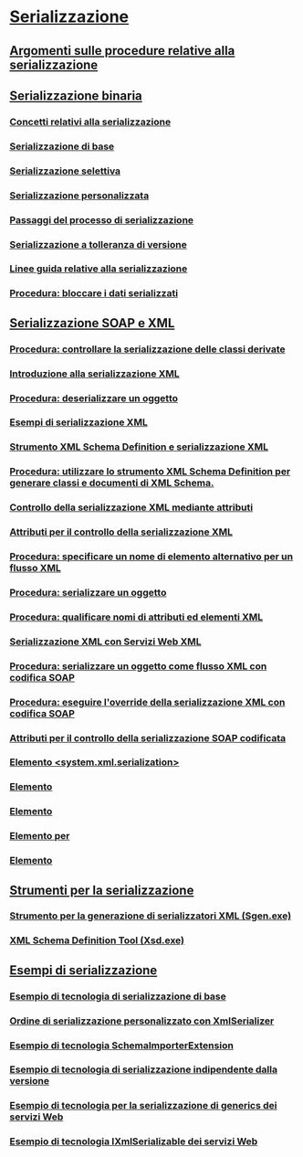 # [Serializzazione](index.md)
## [Argomenti sulle procedure relative alla serializzazione](serialization-how-to-topics.md)
## [Serializzazione binaria](binary-serialization.md)
### [Concetti relativi alla serializzazione](serialization-concepts.md)
### [Serializzazione di base](basic-serialization.md)
### [Serializzazione selettiva](selective-serialization.md)
### [Serializzazione personalizzata](custom-serialization.md)
### [Passaggi del processo di serializzazione](steps-in-the-serialization-process.md)
### [Serializzazione a tolleranza di versione](version-tolerant-serialization.md)
### [Linee guida relative alla serializzazione](serialization-guidelines.md)
### [Procedura: bloccare i dati serializzati](how-to-chunk-serialized-data.md)
## [Serializzazione SOAP e XML](xml-and-soap-serialization.md)
### [Procedura: controllare la serializzazione delle classi derivate](how-to-control-serialization-of-derived-classes.md)
### [Introduzione alla serializzazione XML](introducing-xml-serialization.md)
### [Procedura: deserializzare un oggetto](how-to-deserialize-an-object.md)
### [Esempi di serializzazione XML](examples-of-xml-serialization.md)
### [Strumento XML Schema Definition e serializzazione XML](the-xml-schema-definition-tool-and-xml-serialization.md)
### [Procedura: utilizzare lo strumento XML Schema Definition per generare classi e documenti di XML Schema.](xml-schema-def-tool-gen.md)
### [Controllo della serializzazione XML mediante attributi](controlling-xml-serialization-using-attributes.md)
### [Attributi per il controllo della serializzazione XML](attributes-that-control-xml-serialization.md)
### [Procedura: specificare un nome di elemento alternativo per un flusso XML](how-to-specify-an-alternate-element-name-for-an-xml-stream.md)
### [Procedura: serializzare un oggetto](how-to-serialize-an-object.md)
### [Procedura: qualificare nomi di attributi ed elementi XML](how-to-qualify-xml-element-and-xml-attribute-names.md)
### [Serializzazione XML con Servizi Web XML](xml-serialization-with-xml-web-services.md)
### [Procedura: serializzare un oggetto come flusso XML con codifica SOAP](how-to-serialize-an-object-as-a-soap-encoded-xml-stream.md)
### [Procedura: eseguire l'override della serializzazione XML con codifica SOAP](how-to-override-encoded-soap-xml-serialization.md)
### [Attributi per il controllo della serializzazione SOAP codificata](attributes-that-control-encoded-soap-serialization.md)
### [Elemento <system.xml.serialization>](system-xml-serialization-element.md)
### [<dateTimeSerialization> Elemento](datetimeserialization-element.md)
### [<schemaImporterExtensions> Elemento](schemaimporterextensions-element.md)
### [Elemento <add> per <xmlSchemaImporterExtensions>](add-element-for-xmlschemaimporterextensions.md)
### [<xmlSerializer> Elemento](xmlserializer-element.md)
## [Strumenti per la serializzazione](serialization-tools.md)
### [Strumento per la generazione di serializzatori XML (Sgen.exe)](xml-serializer-generator-tool-sgen-exe.md)
### [XML Schema Definition Tool (Xsd.exe)](xml-schema-definition-tool-xsd-exe.md)
## [Esempi di serializzazione](serialization-samples.md)
### [Esempio di tecnologia di serializzazione di base](basic-serialization-technology-sample.md)
### [Ordine di serializzazione personalizzato con XmlSerializer](custom-serialization-order-with-xmlserializer.md)
### [Esempio di tecnologia SchemaImporterExtension](schemaimporterextension-technology-sample.md)
### [Esempio di tecnologia di serializzazione indipendente dalla versione](version-tolerant-serialization-technology-sample.md)
### [Esempio di tecnologia per la serializzazione di generics dei servizi Web](web-services-generics-serialization-technology-sample.md)
### [Esempio di tecnologia IXmlSerializable dei servizi Web](web-services-ixmlserializable-technology-sample.md)

